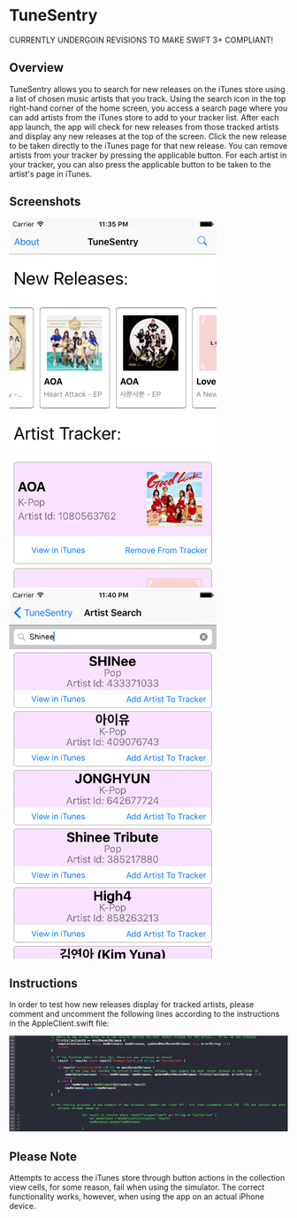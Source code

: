 # TuneSentry

CURRENTLY UNDERGOIN REVISIONS TO MAKE SWIFT 3+ COMPLIANT!

## Overview

TuneSentry allows you to search for new releases on the iTunes store using a list of chosen music artists that you track. Using the search icon in the top right-hand corner of the home screen, you access a search page where you can add artists from the iTunes store to add to your tracker list. After each app launch, the app will check for new releases from those tracked artists and display any new releases at the top of the screen. Click the new release to be taken directly to the iTunes page for that new release. You can remove artists from your tracker by pressing the applicable button. For each artist in your tracker, you can also press the applicable button to be taken to the artist's page in iTunes.  


## Screenshots

![alt text](Screenshots/TS_Home_Screen.png "Home Screen") ![alt text](Screenshots/TS_Search_Screen.png "Search Screen")


## Instructions

In order to test how new releases display for tracked artists, please comment and uncomment the following lines according to the instructions in the AppleClient.swift file:

![alt text](Screenshots/TestingInstructions.png "TestingInstructions")



## Please Note

Attempts to access the iTunes store through button actions in the collection view cells, for some reason, fail when using the simulator. The correct functionality works, however, when using the app on an actual iPhone device.
